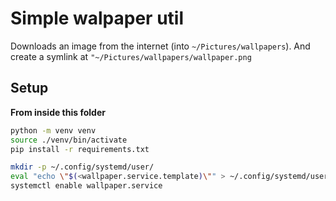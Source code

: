 # Simple walpaper util

Downloads an image from the internet (into `~/Pictures/wallpapers`). And create a symlink at `"~/Pictures/wallpapers/wallpaper.png`

## Setup

**From inside this folder**
```sh
python -m venv venv
source ./venv/bin/activate
pip install -r requirements.txt

mkdir -p ~/.config/systemd/user/
eval "echo \"$(<wallpaper.service.template)\"" > ~/.config/systemd/user/wallpaper.service
systemctl enable wallpaper.service
```
